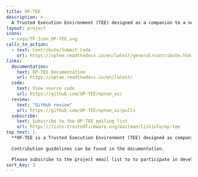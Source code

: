 ```yaml
---
title: OP-TEE
description: >
  A Trusted Execution Environment (TEE) designed as a companion to a non-secure Linux kernel running on Arm A-Profile systems (Armv8-A and Armv7-A) using TrustZone technology.
layout: project
icons:
  - svgs/TF_Icon_OP-TEE.svg
calls_to_action:
  - text: Contribute/Submit Code
    url: https://optee.readthedocs.io/en/latest/general/contribute.html
links:
  documentation:
    text: OP-TEE Documentation
    url: https://optee.readthedocs.io/en/latest/
  code:
    text: View source code
    url: https://github.com/OP-TEE/optee_os/
  review:
    text: "GitHub review"
    url: https://github.com/OP-TEE/optee_os/pulls
  subscribe:
    text: Subscribe to the OP-TEE mailing list
    url: https://lists.trustedfirmware.org/mailman/listinfo/op-tee
top_text: |-
  **OP-TEE is a Trusted Execution Environment (TEE) designed as companion to a non-secure Linux kernel running on Arm; Cortex-A cores using the TrustZone technology. OP-TEE implements TEE Internal Core API v1.1.x which is the API exposed to Trusted Applications and the TEE Client API v1.0, which is the API describing how to communicate with a TEE. Those APIs are defined in the GlobalPlatform API specifications.**
  
  Contribution guidelines can be found in the documentation.

  Please subscribe to the project email list to to participate in development discussions.
sort_key: 3
---
```

